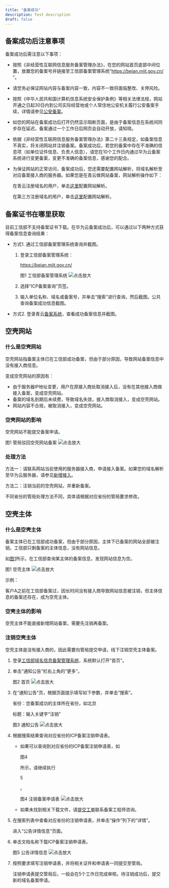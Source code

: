 ```yaml
---
title: "备案成功"
description: Test description
draft: false
---
```




## 备案成功后注意事项

备案成功后需注意以下事项：

- 按照《非经营性互联网信息服务备案管理办法》，在您的网站首页底部中间位置，放置您的备案号并链接至工信部备案管理系统“https://beian.miit.gov.cn/ ”。

- 请您务必保证网站内容与备案内容一致，内容不一致将面临整改、关停风险。

- 按照《中华人民共和国计算机信息系统安全保护条例》等相关法律法规，网站开通之日起30日内到公司实际经营地或个人常住地公安机关履行公安备案手续，详情请参见[公安备案](https://support.huaweicloud.com/tg-icp/icp_03_0014.html)。

- 如您的网站在备案成功后打开仍然显示阻断页面，是由于备案信息在系统间同步存在延迟，备案通过一个工作日后网页会自动开放，请知晓。

- 依据《非经营性互联网信息服务备案管理办法》第二十三条规定，如备案信息不真实，将关闭网站并注销备案。备案成功后，若您的备案中存在不准确的信息项（如单位证件信息、负责人信息），请您在10个工作日内通过华为云备案系统进行变更备案，变更不准确的备案信息，感谢您的配合。

- 为保证网站的正常访问，备案成功后，您还需要配置网站解析，将域名解析至对应备案接入商的服务器。如果您是在青云做网站备案，网站解析操作如下：

  在青云注册域名的用户，单击[这里](https://support.huaweicloud.com/qs-dns/dns_qs_0002.html)配置网站解析。

  在第三方注册域名的用户，单击[这里](https://support.huaweicloud.com/qs-dns/zh-cn_topic_0035467699.html)配置网站解析。

## 备案证书在哪里获取

目前工信部不支持备案证书下载。在华为云备案成功后，可以通过以下两种方式获得备案信息查询结果：

- 方式1. 通过工信部备案管理系统查询并截图。

  1. 登录工信部备案管理系统：

     https://beian.miit.gov.cn/

     图1 工信部备案管理系统
     ![点击放大](https://support.huaweicloud.com/icp_faq/zh-cn_image_0282252148.png)

  2. 选择“ICP备案查询”页签。

  3. 输入单位名称、域名或备案号，并单击“搜索”进行查询，然后截图。公共查询备案成功信息截图。

- 方式2. 登录青云[备案系统](https://console.huaweicloud.com/beian)，查看成功备案信息并截图。

## 空壳网站

### 什么是空壳网站

空壳网站指备案主体已在工信部成功备案，但由于部分原因，导致网站备案信息中没有接入商信息。

变成空壳网站的原因有：

- 由于服务器IP地址变更，用户在原接入商处取消接入后，没有在其他接入商做接入备案，变成空壳网站。
- 备案的域名到期后未续费，导致域名失效，接入商取消接入，变成空壳网站。
- 网站内容不合规，被取消接入，变成空壳网站。

### 空壳网站的影响

空壳网站不能提交备案申请。

图1 管局驳回空壳网站备案
![点击放大](https://support.huaweicloud.com/icp_faq/zh-cn_image_0243629674.png)

### 处理方法

方法一：请联系网站当前使用的服务器接入商，申请接入备案。如果您的域名解析至华为云服务器，请参见[新增接入](https://support.huaweicloud.com/usermanual-icp/icp_08_0003.html)。

方法二：注销当前的空壳网站，并重新备案。

不同省份的管局处理方法不同，具体请根据对应省份的管局要求修改。

## 空壳主体

### 什么是空壳主体

备案主体已在工信部成功备案，但由于部分原因，主体下已备案的网站全部被注销，工信部只剩备案的主体信息，没有网站信息。

如[图1](https://support.huaweicloud.com/icp_faq/icp_05_0079.html#icp_05_0079__fig7107123015577)所示，在工信部查询某主体的备案信息，发现网站信息为空。

图1 空壳主体
![点击放大](https://support.huaweicloud.com/icp_faq/zh-cn_image_0243578547.png)

示例：

客户A之前在工信部备案过，因长时间没有接入商导致网站信息被注销，但主体信息的备案还存在，成为空壳主体。

### 空壳主体的影响

空壳主体不能直接新增网站备案，需要先注销再备案。

### 注销空壳主体

空壳主体是没有接入商的，因此需要向管局提交申请，线下注销空壳主体备案。

1. 登录[工信部域名信息备案管理系统](https://beian.miit.gov.cn/#/Integrated/notice_list)，系统默认打开“首页”。

2. 单击“通知公告”栏右上角的“更多”。

   图2 首页
   ![点击放大](https://support.huaweicloud.com/icp_faq/zh-cn_image_0000001121887381.png)

3. 在“通知公告”页，根据页面提示填写如下参数，并单击“搜索”。

   省份：您备案成功的主体所在省份，如北京

   标题：输入关键字“注销”

   图3 通知公告
   ![点击放大](https://support.huaweicloud.com/icp_faq/zh-cn_image_0000001121888115.png)

4. 根据搜索结果查询对应省份的ICP备案注销申请表。

   - 如果可以查询到对应省份的ICP备案注销申请表，如

     图4

     所示，请继续执行

     5

     。

     图4 注销备案申请表
     ![点击放大](https://support.huaweicloud.com/icp_faq/zh-cn_image_0000001121890513.jpg)

   - 如果未找到相关下载文件，请[提交工单](https://console.huaweicloud.com/ticket/?region=cn-north-1#/ticketindex/business?productTypeId=ef16de5a0d93463e92442e37f47896b3&subTypeId=1&type=1)联系备案工程师咨询。

5. 在搜索列表中查看对应省份的注销申请表，并单击“操作”列下的“详情”。

   进入“公告详情信息”页面。

6. 单击文档名称下载ICP备案注销申请表。

   图5 公告详情信息
   ![点击放大](https://support.huaweicloud.com/icp_faq/zh-cn_image_0000001122177303.jpg)

7. 按照要求填写注销申请表，并将相关证件和申请表一同提交至管局。

   注销申请表提交管局后，一般会在5个工作日完成审核。待注销成功后，提交新的域名备案申请。